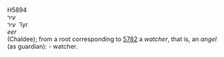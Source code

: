 <body>
  <p>H5894<br>  עיר  <br> עִיר  ‎  ‛ı̂yr  <br><i>eer </i><br>(Chaldee); from a root corresponding to <a href="h5782.htm">5782</a>  a <i>watcher</i>, that is, an <i>angel</i> (as guardian): - watcher.<br></p>
 </body>